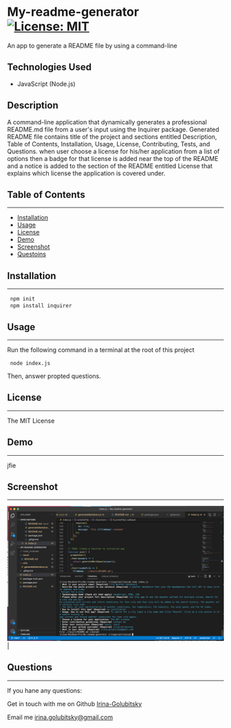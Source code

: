 # My-readme-generator [![License: MIT](https://img.shields.io/badge/License-MIT-yellow.svg)](https://opensource.org/licenses/MIT)
An app to generate a README file by using a command-line 
## Technologies Used

* JavaScript (Node.js)

## Description 

A command-line application that dynamically generates a professional README.md file from a user's input using the Inquirer package. Generated README file contains title of the project and sections entitled Description, Table of Contents, Installation, Usage, License, Contributing, Tests, and Questions. when user choose a license for his/her application from a list of options then a badge for that license is added near the top of the README and a notice is added to the section of the README entitled License that explains which license the application is covered under.

## Table of Contents 
--- 
- [Installation](#installation)
- [Usage](#usage)
- [License](#license)
- [Demo](#demo)
- [Screenshot](#screenshot)
- [Questoins](#quedestions)
  
## Installation 
  ---
   ``` 
    npm init
    npm install inquirer
   ```
  
## Usage
  ---
  Run the following command in a terminal at the root of this project 
   ```
    node index.js
   ```
   Then, answer propted questions.
## License 
  ---
  
  The MIT License

## Demo
  ---
  
  jfie  

## Screenshot
  ---
  
  ![alt text](readme.png)|  
   
## Questions
  ---
  If you hane any questions:
  
  Get in touch with me on Github [Irina-Golubitsky](https://github.com/Irina-Golubitsky)
  
  Email me irina.golubitsky@gmail.com

